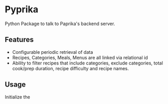 # Pyprika
Python Package to talk to Paprika's backend server.

## Features
* Configurable periodic retrieval of data
* Recipes, Categories, Meals, Menus are all linked via relational id
* Ability to filter recipes that include categories, exclude categories, total cook/prep duration, recipe difficulty and recipe names.

## Usage

Initialize the 

